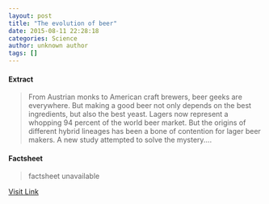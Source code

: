 ```yaml
---
layout: post
title: "The evolution of beer"
date: 2015-08-11 22:28:18
categories: Science
author: unknown author
tags: []
---
```



#### Extract
>From Austrian monks to American craft brewers, beer geeks are everywhere. But making a good beer not only depends on the best ingredients, but also the best yeast. Lagers now represent a whopping 94 percent of the world beer market. But the origins of different hybrid lineages has been a bone of contention for lager beer makers. A new study attempted to solve the mystery....

#### Factsheet
>factsheet unavailable

[Visit Link](http://www.sciencedaily.com/releases/2015/08/150811182818.htm)


